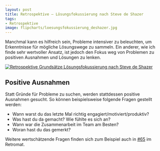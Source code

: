 ```yaml
---
layout: post
title: Retrospektive – Lösungsfokussierung nach Steve de Shazer
tags:
- Retrospektive
image: flipcharts/loesungsfokussierung_deshazer.jpg
---
```


Manchmal kann es hilfreich sein, Probleme intensiver zu beleuchten, um
Erkenntnisse für mögliche Lösungswege zu sammeln. Ein anderer, wie ich finde
sehr wertvoller Ansatz, ist jedoch den Fokus weg von Problemen zu positiven
Ausnahmen und Lösungen zu lenken.

[![Retrospektive Grundsätze Lösungsfokussierung nach Steve de Shazer]({{site.baseurl}}/assets/img/posts/flipcharts/loesungsfokussierung_deshazer.jpg)]({{site.baseurl}}/assets/img/posts/flipcharts/loesungsfokussierung_deshazer.jpg)

## Positive Ausnahmen

Statt Gründe für Probleme zu suchen, werden stattdessen positive Ausnahmen
gesucht. So können beispielsweise folgende Fragen gestellt werden:

* Wann warst du das letzte Mal richtig engagiert/motiviert/produktiv?
* Was hast du da gemacht? Wie fühlte es sich an?
* Wann war die Zusammenarbeit im Team am Besten?
* Woran hast du das gemerkt?

Weitere wertschätzende Fragen finden sich zum Beispiel auch in
[#65](https://retromat.org/de/?id=65) im Retromat.
